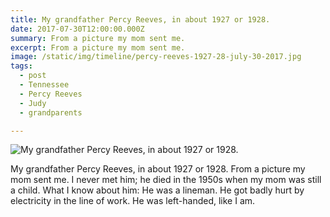 ```yaml
---
title: My grandfather Percy Reeves, in about 1927 or 1928.
date: 2017-07-30T12:00:00.000Z
summary: From a picture my mom sent me.
excerpt: From a picture my mom sent me.
image: /static/img/timeline/percy-reeves-1927-28-july-30-2017.jpg
tags:
  - post 
  - Tennessee
  - Percy Reeves
  - Judy
  - grandparents

---
```


![My grandfather Percy Reeves, in about 1927 or 1928.](/static/img/timeline/percyreeves1927-28-july-30-2017.jpg "My grandfather Percy Reeves, in about 1927 or 1928.")

My grandfather Percy Reeves, in about 1927 or 1928. From a picture my mom sent me. I never met him; he died in the 1950s when my mom was still a child. What I know about him: He was a lineman. He got badly hurt by electricity in the line of work. He was left-handed, like I am.

